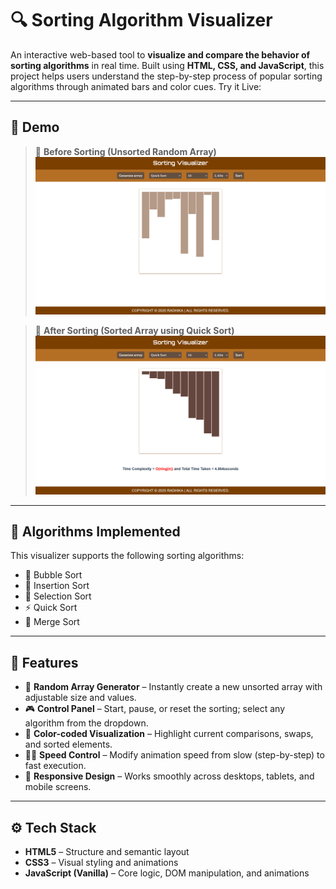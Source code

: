 # 🔍 Sorting Algorithm Visualizer

An interactive web-based tool to **visualize and compare the behavior of sorting algorithms** in real time. Built using **HTML, CSS, and JavaScript**, this project helps users understand the step-by-step process of popular sorting algorithms through animated bars and color cues.
Try it Live: 

---

## 📸 Demo

> 🎥 **Before Sorting (Unsorted Random Array)**  
![Before Sorting](before-sorting.png)

> 🎥 **After Sorting (Sorted Array using Quick Sort)**  
![After Sorting](after-sorting.png)

---

## 🧠 Algorithms Implemented

This visualizer supports the following sorting algorithms:

- 🔁 Bubble Sort  
- 🔽 Insertion Sort  
- 🧩 Selection Sort  
- ⚡ Quick Sort  
- 🔀 Merge Sort

---

## 🚀 Features

- 🎲 **Random Array Generator** – Instantly create a new unsorted array with adjustable size and values.  
- 🎮 **Control Panel** – Start, pause, or reset the sorting; select any algorithm from the dropdown.  
- 🎨 **Color-coded Visualization** – Highlight current comparisons, swaps, and sorted elements.  
- 🐢🐇 **Speed Control** – Modify animation speed from slow (step-by-step) to fast execution.  
- 📱 **Responsive Design** – Works smoothly across desktops, tablets, and mobile screens.

---

## ⚙️ Tech Stack

- **HTML5** – Structure and semantic layout  
- **CSS3** – Visual styling and animations  
- **JavaScript (Vanilla)** – Core logic, DOM manipulation, and animations